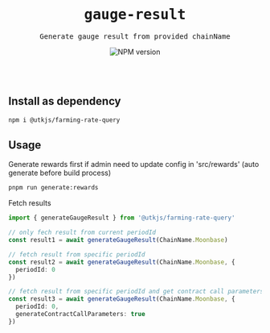 <h1 align='center'>
<samp>gauge-result</samp>
</h1>

<p align='center'>
  <samp>Generate gauge result from provided chainName</samp>
  <p align="center">
    <a href="https://www.npmjs.com/package/@utkjs/farming-rate-query"></a>
  <img src="https://img.shields.io/npm/v/@utkjs/farming-rate-query?color=c95f8b&amp;label=" alt="NPM version">
  </p>
  <br>
  <br>
</p>

## Install as dependency

```bash
npm i @utkjs/farming-rate-query
```

## Usage

Generate rewards first if admin need to update config in 'src/rewards' (auto generate before build process)
```bash
pnpm run generate:rewards
```

Fetch results
```ts
import { generateGaugeResult } from '@utkjs/farming-rate-query'

// only fech result from current periodId
const result1 = await generateGaugeResult(ChainName.Moonbase)

// fetch result from specific periodId
const result2 = await generateGaugeResult(ChainName.Moonbase, {
  periodId: 0
})

// fetch result from specific periodId and get contract call parameters
const result3 = await generateGaugeResult(ChainName.Moonbase, {
  periodId: 0,
  generateContractCallParameters: true
})
```

